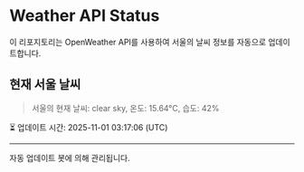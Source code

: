 
# Weather API Status

이 리포지토리는 OpenWeather API를 사용하여 서울의 날씨 정보를 자동으로 업데이트합니다.

## 현재 서울 날씨
> 서울의 현재 날씨: clear sky, 온도: 15.64°C, 습도: 42%

⏳ 업데이트 시간: 2025-11-01 03:17:06 (UTC)

---
자동 업데이트 봇에 의해 관리됩니다.
